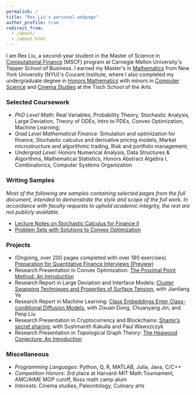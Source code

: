 ```yaml
---
permalink: /
title: "Rex Liu's personal webpage"
author_profile: true
redirect_from: 
  - /about/
  - /about.html
---
```


I am Rex Liu, a second-year student in the Master of Science in [Computational Finance](https://www.cmu.edu/mscf/) (MSCF) program at Carnegie Mellon University's Tepper School of Business. I earned my Master's in [Mathematics](https://math.nyu.edu/dynamic/graduate/ms-gsas/ms-mathematics/) from New York University (NYU)'s Courant Institute, where I also completed my undergraduate degree in [Honors Mathematics](https://math.nyu.edu/dynamic/undergrad/ba-cas/majors-minors/honors-programs/#honors-math-major) with minors in [Computer Science](https://cs.nyu.edu/home/undergrad/minor_programs.html) and [Cinema Studies](https://tisch.nyu.edu/cinema-studies) at the Tisch School of the Arts.

### Selected Coursework
+ *PhD Level Math:* Real Variables, Probability Theory, Stochastic Analysis, Large Deviation, Theory of ODEs, Intro to PDEs, Convex Optimization, Machine Learning;
+ *Grad Level Mathematical Finance:* Simulation and optimization for finance, Stochastic calculus and derivative pricing models, Market
microstructure and algorithmic trading, Risk and portfolio management;
+ *Undergrad Level:* Honors Numerical Analysis, Data Structures & Algorithms, Mathematical Statistics, Honors Abstract Algebra I, Combinatorics, Computer Systems Organization

### Writing Samples
*Most of the following are samples containing selected pages from the full document, intended to demonstrate the style and scope of the full work. In accordance with faculty requests to uphold academic integrity, the rest are not publicly available.*
+ [Lecture Notes on Stochastic Calculus for Finance II](https://rexliu9.github.io/files/Stochastic_Calculus_for_Finance_II.pdf)
+ [Problem Sets with Solutions to Convex Optimization](https://rexliu9.github.io/files/Convex_opt_matlab_sample.pdf)

### Projects
+ (Ongoing, over 200 pages completed with over 180 exercises) [Preparation for Quantitative Finance Interviews (Preview)](https://rexliu9.github.io/files/Quant_Prep_prev.pdf)
+ Research Presentation in Convex Optimization: [The Proximal Point Method: An Introduction](https://rexliu9.github.io/files/Cvx_Proximal_Point_methods.pdf)
+ Research Report in Large Deviation and Interface Models: [Cluster Swapping Techniques and Properties of Surface Tension](https://rexliu9.github.io/files/Properties_of_Surface_Tension.pdf), with Jianliang Ye
+ Research Report in Machine Learning: [Class Embeddings Enter Class-conditional Diffusion Models](https://rexliu9.github.io/files/ceec_diffusion.pdf), with Zixuan Dong, Chuanyang Jin, and Peiqi Liu
+ Research Presentation in Cryptocurrency and Blockchains: [Shamir’s secret sharing](https://rexliu9.github.io/files/Shamir’s_secret_sharing.pdf), with Sushmanth Kakulla and Paul Wawszczyk
+ Research Presentation in Topological Graph Theory: [The Heawood Conjecture: An Introduction](https://rexliu9.github.io/files/sure_slides.pdf)

### Miscellaneous
+ *Programming Languages*: Python, Q, R, MATLAB, Julia, Java, C/C++
+ *Competition Honors*: 3rd place at Harvard-MIT Math Tournament, AMC/AIME MOP cutoff, Ross math camp alum
+ *Interests*: Cinema studies, Paleontology, Culinary arts
